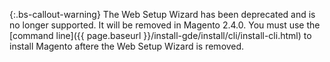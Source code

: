 {:.bs-callout-warning}
The Web Setup Wizard has been deprecated and is no longer supported. It will be removed in Magento 2.4.0. You must use the [command line]({{ page.baseurl }}/install-gde/install/cli/install-cli.html) to install Magento aftere the Web Setup Wizard is removed.
